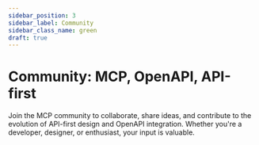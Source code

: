 ```yaml
---
sidebar_position: 3
sidebar_label: Community
sidebar_class_name: green
draft: true
---
```


# Community: MCP, OpenAPI, API-first
Join the MCP community to collaborate, share ideas, and contribute to the evolution of API-first design and OpenAPI integration. Whether you're a developer, designer, or enthusiast, your input is valuable. 
